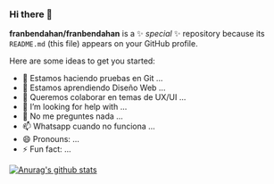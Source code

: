 ### Hi there 👋


**franbendahan/franbendahan** is a ✨ _special_ ✨ repository because its `README.md` (this file) appears on your GitHub profile.

Here are some ideas to get you started:

- 🔭 Estamos haciendo pruebas en Git ...
- 🌱 Estamos aprendiendo Diseño Web ...
- 👯 Queremos colaborar en temas de UX/UI ...
- 🤔 I’m looking for help with ...
- 💬 No me preguntes nada ...
- 📫 Whatsapp cuando no funciona ...
- 😄 Pronouns: ...
- ⚡ Fun fact: ...

[![Anurag's github stats](https://github-readme-stats.vercel.app/api?username=franbendahan)](https://github.com/anuraghazra/github-readme-stats)



